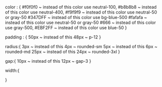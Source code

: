 color : {
    #f0f0f0 ~ instead of this color use neutral-100,
    #b8b8b8 ~ instead of this color use neutral-400,
    #f9f9f9 ~ instead of this color use neutral-50 or gray-50
    #347DFF ~ instead of this color use bg-blue-500
    #fafafa ~ instead of this color use neutral-50 or gray-50
    #666 ~ instead of this color use gray-500,
    #EBF2FF ~ instead of this color use blue-50
}

padding : {
    50px ~ instead of this 48px ~ p-12
}

radius:{
    3px ~ instead of this 4px ~ rounded-sm
    5px ~ instead of this 6px ~ rounded-md
    25px ~ instead of this 24px ~ rounded-3xl
}

gap:{
    10px ~ instead of this 12px ~ gap-3
}

width:{
    
}